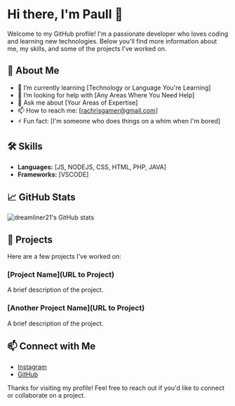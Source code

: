 # Hi there, I'm Paull 👋

Welcome to my GitHub profile! I'm a passionate developer who loves coding and learning new technologies. Below you'll find more information about me, my skills, and some of the projects I've worked on.

## 🚀 About Me

- 🌱 I’m currently learning [Technology or Language You're Learning]
- 🤔 I’m looking for help with [Any Areas Where You Need Help]
- 💬 Ask me about [Your Areas of Expertise]
- 📫 How to reach me: [rachrisgamer@gmail.com]
- ⚡ Fun fact: [I'm someone who does things on a whim when I'm bored]

## 🛠️ Skills

- **Languages:** [JS, NODEJS, CSS, HTML, PHP, JAVA]
- **Frameworks:** [VSCODE]

## 📈 GitHub Stats

![dreamliner21's GitHub stats](https://github-readme-stats.vercel.app/api?username=dreamliner21&show_icons=true&theme=radical)

## 📂 Projects

Here are a few projects I've worked on:

### [Project Name](URL to Project)
A brief description of the project.

### [Another Project Name](URL to Project)
A brief description of the project.

## 📫 Connect with Me

- [Instagram](https://instagram.com/initiaann_0705)
- [GitHub](https://github.com/dreamliner21)

Thanks for visiting my profile! Feel free to reach out if you'd like to connect or collaborate on a project.
